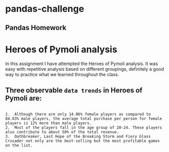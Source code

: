 # pandas-challenge
## Pandas Homework

# Heroes of Pymoli analysis

In this assignment I have attempted the Heroes of Pymoli analysis. It was easy with repetitive analysis based on different groupings, definitely a good way to practice what we learned throughout the class.



Three observable `data trends` in Heroes of Pymoli are:
-------------------------------------------------------------------------
```

1.	Although there are only 14.06% female players as compared to 84.03% male players, the average total purchase per person for female players is 12% more than male players.
2.	Most of the players fall in the age group of 20-24. These players also contribute to about 50% of the total revenue.
3.	Oathbreaker, Last Hope of the Breaking Storm and Fiery Glass Crusader not only are the best-selling but the most profitable games on the list.

```

